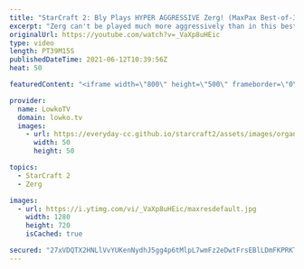 ```yaml
---
title: "StarCraft 2: Bly Plays HYPER AGGRESSIVE Zerg! (MaxPax Best-of-3)"
excerpt: "Zerg can't be played much more aggressively than in this best-of-3 series in StarCraft 2. In this StarCraft 2 match I cast a game between Bly and MaxPax.  Bly vs goblin: https://youtu.be/CCpA8GYEl6k  Support my work on Patreon: http://www.patreon.com/lowkotv Become a YouTube member: https://lowko.tv/join"
originalUrl: https://youtube.com/watch?v=_VaXp8uHEic
type: video
length: PT39M15S
publishedDateTime: 2021-06-12T10:39:56Z
heat: 50

featuredContent: "<iframe width=\"800\" height=\"500\" frameborder=\"0\" src=\"https://www.youtube.com/embed/_VaXp8uHEic\" allow=\"accelerometer; autoplay; encrypted-media; gyroscope; picture-in-picture\" allowfullscreen></iframe>"

provider:
  name: LowkoTV
  domain: lowko.tv
  images:
    - url: https://everyday-cc.github.io/starcraft2/assets/images/organizations/lowko.tv-50x50.jpg
      width: 50
      height: 50

topics:
  - StarCraft 2
  - Zerg

images:
  - url: https://i.ytimg.com/vi/_VaXp8uHEic/maxresdefault.jpg
    width: 1280
    height: 720
    isCached: true

secured: "27xVDQTX2HNLlVvYUKenNydhJ5gg4p6tMlpL7wmFz2eDwtFrsEBlLDmFKPRKT+IK9G3Rrssm8tu8RFIioFcNz/Eb8ZRWANE+19Ud/X7x+xIqry0cgunycu8KEFoljFSRLB8dQUnWzChdCgcGOCssExIC+sKcaAu2peoB6ZidAvBhRWLi14pkHTKHcUMVO2/jj9py2ADsT10hNfGenWvbRR67vYWdsaRWj/NZvTiOJb2HoOgLHea5cY6xEe8LuTdFC/cRC44p4k6S+Ix2q0fMGhHp2gBhJsEYHj/jUyFr4OisTQIhaFOklfo5grLLHUbO8BQs1dNvUjkHhRY8at6V+s9MhFm+SxtBMvdIccsG6Rdvkfn9XTUh53ZXQgYxiCENaJ6ncDnhjO1AvCUY1UVsS4W+RQko0NGIUNb1FibqR6c=;VvIDo86H1RWoGBwJi+SQwA=="
---
```



